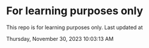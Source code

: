 # For learning purposes only
This repo is for learning purposes only.
Last updated at

Thursday, November 30, 2023 10:03:13 AM

